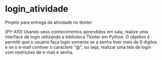 # login_atividade
Projeto para entrega de atividade no tkinter

[PY-A10] Usando seus conhecimentos aprendidos em sala, realize uma interface de login utilizando a biblioteca Tkinter em Python. O objetivo é permitir que o usuário faça login somente se a senha tiver mais de 6 dígitos e se o e-mail contiver o caractere "@", ou seja, realizar uma tela de login com restrições de e-mail e senha.
